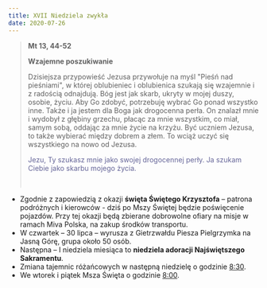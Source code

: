 ```yaml
---
title: XVII Niedziela zwykła
date: 2020-07-26
---
```


> **Mt 13, 44-52**
>
> **Wzajemne poszukiwanie**
>
> Dzisiejsza przypowieść Jezusa przywołuje na myśl "Pieśń nad pieśniami", w której oblubieniec i oblubienica szukają się wzajemnie i z radością odnajdują. Bóg jest jak skarb, ukryty w mojej duszy, osobie, życiu. Aby Go zdobyć, potrzebuję wybrać Go ponad wszystko inne. Także i ja jestem dla Boga jak drogocenna perła. On znalazł mnie i wydobył z głębiny grzechu, płacąc za mnie wszystkim, co miał, samym sobą, oddając za mnie życie na krzyżu. Być uczniem Jezusa, to także wybierać między dobrem a złem. To wciąż uczyć się wszystkiego na nowo od Jezusa.
>
> <span style="color: #666699;">Jezu, Ty szukasz mnie jako swojej drogocennej perły. Ja szukam Ciebie jako skarbu mojego życia. </span>
>
> &nbsp;

- Zgodnie z zapowiedzią z okazji **święta Świętego Krzysztofa** – patrona podróżnych i kierowców - dziś po Mszy Świętej będzie poświęcenie pojazdów. Przy tej okazji będą zbierane dobrowolne ofiary na misje w ramach Miva Polska, na zakup środków transportu.
- W czwartek – 30 lipca – wyrusza z Gietrzwałdu Piesza Pielgrzymka na Jasną Górę, grupa około 50 osób.
- Następna – I niedziela miesiąca to **niedziela adoracji Najświętszego Sakramentu**.
- Zmiana tajemnic różańcowych w następną niedzielę o godzinie <u>8:30</u>.
- We wtorek i piątek Msza Święta o godzinie <u>8:00</u>.
